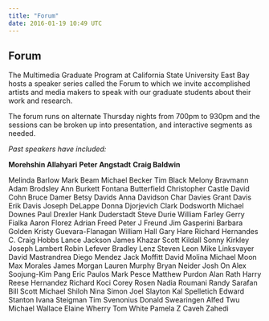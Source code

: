 ```yaml
---
title: "Forum"
date: 2016-01-19 10:49 UTC
---
```

Forum
----

The Multimedia Graduate Program at California State University East Bay hosts a speaker series called the Forum to which we invite accomplished artists and media makers to speak with our graduate students about their work and research.  

The forum runs on alternate Thursday nights from 700pm to 930pm and the sessions can be broken up into presentation, and interactive segments as needed.

*Past speakers have included:*

**Morehshin Allahyari**
**Peter Angstadt**
**Craig Baldwin**

Melinda Barlow
Mark Beam
Michael Becker
Tim Black
Melony Bravmann
Adam Brodsley
Ann Burkett
Fontana Butterfield
Christopher Castle
David Cohn
Bruce Damer
Betsy Davids
Anna Davidson
Char Davies
Grant Davis
Erik Davis
Joseph DeLappe
Donna Djorjevich
Clark Dodsworth
Michael Downes
Paul Drexler
Hank Duderstadt
Steve Durie
William Farley
Gerry Fialka
Aaron Florez
Adrian Freed
Peter J Freund
Jim Gasperini
Barbara Golden
Kristy Guevara-Flanagan
William Hall
Gary Hare
Richard Hernandes
C. Craig Hobbs
Lance Jackson
James Khazar
Scott Kildall
Sonny Kirkley
Joseph Lambert
Robin Lefever
Bradley Lenz
Steven Leon
Mike Linksvayer
David Mastrandrea
Diego Mendez
Jack Moffitt
David Molina
Michael Moon
Max Morales
James Morgan
Lauren Murphy
Bryan Neider
Josh On
Alex Soojung-Kim Pang
Eric Paulos
Mark Pesce
Matthew Purdon
Alan Rath
Harry Reese
Hernandez Richard Koci
Corey Rosen
Nadia Roumani
Randy Sarafan
Bill Scott
Michael Shiloh
Nina Simon
Joel Slayton
Kal Spelletich
Edward Stanton
Ivana Steigman
Tim Svenonius
Donald Swearingen
Alfed Twu
Michael Wallace
Elaine Wherry
Tom White
Pamela Z
Caveh Zahedi
